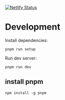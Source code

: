 [![Netlify Status](https://api.netlify.com/api/v1/badges/97257f5d-1ddc-4318-a2f2-def9a8be7bf1/deploy-status)](https://app.netlify.com/sites/doclea/deploys)

# Development

Install dependencies:

```
pnpm run setup
```

Run dev server:

```
pnpm run dev
```

## install pnpm

```
npm install -g pnpm
```
